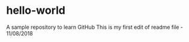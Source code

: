 # hello-world
A sample repository to learn GitHub
This is my first edit of readme file - 11/08/2018
